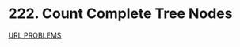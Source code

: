 # 222. Count Complete Tree Nodes
[URL PROBLEMS](https://leetcode.com/problems/count-complete-tree-nodes/description/)